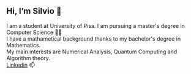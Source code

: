 ## Hi, I’m Silvio 👋
I am a student at University of Pisa. I am pursuing a master's degree in Computer Science 👨‍💻 \
I have a mathametical background thanks to my bachelor's degree in Mathematics. \
My main interests are Numerical Analysis, Quantum Computing and Algorithm theory. \
[Linkedin](https://www.linkedin.com/in/silvio-martinico-434285221) 📫 


<!---
SilvioM97/SilvioM97 is a ✨ special ✨ repository because its `README.md` (this file) appears on your GitHub profile.
You can click the Preview link to take a look at your changes.
--->
